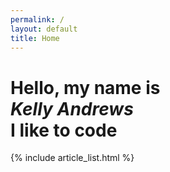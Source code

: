 ```yaml
---
permalink: /
layout: default
title: Home
---
```


<div class="row padded" id="homeHero">
<div class="col-md-8" id="heroText">
<h1>Hello, my name is<br><span style="font-weight:700; font-style: italic">Kelly Andrews</span><br>I like to code</h1>
</div>
</div>
<section class="articles padded">
    {% include article_list.html %}
</section>
